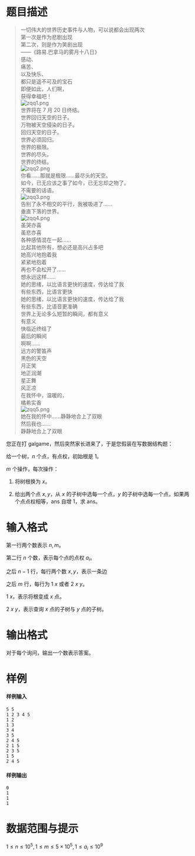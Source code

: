 
# 题目描述

>一切伟大的世界历史事件与人物，可以说都会出现两次  
>第一次是作为悲剧出现  
>第二次，则是作为笑剧出现  
>——《路易.巴拿马的雾月十八日》  
>感动、  
>痛苦、  
>以及快乐、  
>都只是遥不可及的宝石  
>即便如此，人们啊，  
>获得幸福吧！  
>![zqq1.png](/source/loj/6200/img/aHR0cHM6Ly9oZXJhbm8uY29kaW5nLm5ldC9wL1BpY1BsYWNlL2QvUGljUGxhY2UvZ2l0L3Jhdy9tYXN0ZXIvenpkMS5wbmc=.png)  
>世界将在 7 月 20 日终结。  
>世界回归天空的日子。  
>万物被天空侵染的日子。  
>回归天空的日子。  
>世界必须回归。  
>世界的极限。  
>世界的尽头。  
>世界的终结。  
>![zqq2.png](/source/loj/6200/img/aHR0cHM6Ly9oZXJhbm8uY29kaW5nLm5ldC9wL1BpY1BsYWNlL2QvUGljUGxhY2UvZ2l0L3Jhdy9tYXN0ZXIvenpkMi5wbmc=.png)  
>你看……那就是极限……最尽头的天空。  
>如今，已无应该之事了如今，已无忘却之物了。  
>不需要的话语。  
>![zqq3.png](/source/loj/6200/img/aHR0cHM6Ly9oZXJhbm8uY29kaW5nLm5ldC9wL1BpY1BsYWNlL2QvUGljUGxhY2UvZ2l0L3Jhdy9tYXN0ZXIvenpkMy5wbmc=.png)  
>告别了永不相交的平行，我被吸进了……  
>垂直下落的世界。  
>![zqq4.png](/source/loj/6200/img/aHR0cHM6Ly9oZXJhbm8uY29kaW5nLm5ldC9wL1BpY1BsYWNlL2QvUGljUGxhY2UvZ2l0L3Jhdy9tYXN0ZXIvenpkNC5wbmc=.png)  
>虽哭亦喜  
>虽悲亦喜  
>各种感情混在一起……  
>比起其他所有，想必还是高兴占多吧  
>她高兴地抱着我  
>紧紧地抱着  
>再也不会松开了……  
>想永远这样……  
>她的思绪，以比语言更快的速度，传达给了我  
>有些东西，比语言更快  
>她的思绪，以比语言更快的速度，传达给了我  
>有些东西，比语音更准确  
>世界上无论多么短暂的瞬间，都有意义  
>有意义  
>快临近终结了  
>最后的瞬间  
>啊啊……  
>远方的警笛声  
>黑色的天空  
>月正笑  
>地正润潮  
>星正舞  
>风正凉  
>在我怀中，温暖的，  
>橘希实香  
>![zqq5.png](/source/loj/6200/img/aHR0cHM6Ly9oZXJhbm8uY29kaW5nLm5ldC9wL1BpY1BsYWNlL2QvUGljUGxhY2UvZ2l0L3Jhdy9tYXN0ZXIvenpkNS5wbmc=.png)  
>她在我的怀中……静静地合上了双眼  
>然后我也……  
>静静地合上了双眼

您正在打 galgame，然后突然家长进来了，于是您假装在写数据结构题：

给一个树，$n$ 个点，有点权，初始根是 $1$。

$m$ 个操作，每次操作：

1.	将树根换为 $x$。

2.	给出两个点 $x,y$，从 $x$ 的子树中选每一个点，$y$ 的子树中选每一个点，如果两个点点权相等，$\text{ans}$ 自增 $1$，求 $\text{ans}$。


# 输入格式

第一行两个数表示 $n,m$。

第二行 $n$ 个数，表示每个点的点权 $a_i$。

之后 $n-1$ 行，每行两个数 $x,y$，表示一条边

之后 $m$ 行，每行为 $1$ $x$ 或者 $2$ $x$ $y$。

$1$ $x$，表示将根变成 $x$ 点。

$2$ $x$ $y$，表示查询 $x$ 点的子树与 $y$ 点的子树。


# 输出格式

对于每个询问，输出一个数表示答案。

# 样例

#### 样例输入
```plain
5 5
1 2 3 4 5
1 2
1 3
3 4
3 5
2 4 5
2 1 5
2 3 5
1 5
2 4 5
```
#### 样例输出
```plain
0
1
1
1
```

# 数据范围与提示

$1 \leq n \leq 10^{5},1 \leq m \leq 5 \times 10^{5},1 \leq a_i \leq 10^{9}$



